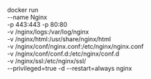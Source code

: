docker run \
--name Nginx \
-p 443:443 -p 80:80 \
-v /nginx/logs:/var/log/nginx \
-v /nginx/html:/usr/share/nginx/html \
-v /nginx/conf/nginx.conf:/etc/nginx/nginx.conf \
-v /nginx/conf/conf.d:/etc/nginx/conf.d \
-v /nginx/ssl:/etc/nginx/ssl/  \
--privileged=true -d --restart=always nginx